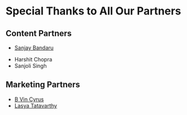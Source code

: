# Special Thanks to All Our Partners

## Content Partners

- [Sanjay Bandaru](https://www.linkedin.com/in/sanjay-bandaru/) 
<!-- - [Jatin Sawlani](https://www.linkedin.com/in/jatin-sawlani-0441a2279/)  -->
- Harshit Chopra
- Sanjoli Singh

## Marketing Partners
- [B Vin Cyrus](https://www.linkedin.com/in/b-vin-cyrus-a40308238/)
- [Lasya Tatavarthy](https://www.linkedin.com/in/lasya-tatavarthy-b05373289/)